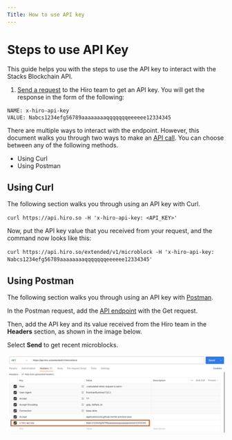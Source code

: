 ```yaml
---
Title: How to use API key
---
```


# Steps to use API Key

This guide helps you with the steps to use the API key to interact with the Stacks Blockchain API.

1. [Send a request](https://survey.hiro.so/hiroapi) to the Hiro team to get an API key. You will get the response in the form of the following:

```
NAME: x-hiro-api-key
VALUE: Nabcs1234efg56789aaaaaaaaqqqqqqqeeeeee12334345
```

There are multiple ways to interact with the endpoint. However, this document walks you through two ways to make an [API call](https://docs.hiro.so/api#tag/Microblocks/operation/get_microblock_list). You can choose between any of the following methods.

- Using Curl
- Using Postman

## Using Curl

The following section walks you through using an API key with Curl.

`curl https://api.hiro.so -H 'x-hiro-api-key: <API_KEY>'`

Now, put the API key value that you received from your request, and the command now looks like this: 

`curl https://api.hiro.so/extended/v1/microblock -H 'x-hiro-api-key: Nabcs1234efg56789aaaaaaaaqqqqqqqeeeeee12334345'`

## Using Postman

The following section walks you through using an API key with [Postman](https://www.postman.com/).

In the Postman request, add the [API endpoint](https://api.hiro.so/extended/v1/microblock) with the Get request. 

Then, add the API key and its value received from the Hiro team in the **Headers** section, as shown in the image below.

Select **Send** to get recent microblocks.

![API-Key](../images/api-key.jpeg)
